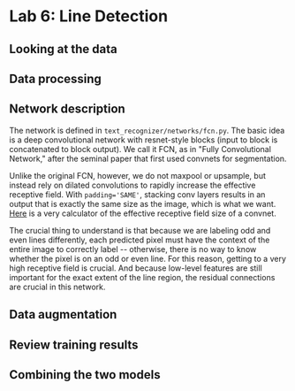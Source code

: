 # Lab 6: Line Detection



## Looking at the data

## Data processing

## Network description

The network is defined in `text_recognizer/networks/fcn.py`.
The basic idea is a deep convolutional network with resnet-style blocks (input to block is concatenated to block output).
We call it FCN, as in "Fully Convolutional Network," after the seminal paper that first used convnets for segmentation.

Unlike the original FCN, however, we do not maxpool or upsample, but instead rely on dilated convolutions to rapidly increase the effective receptive field.
With `padding='SAME'`, stacking conv layers results in an output that is exactly the same size as the image, which is what we want.
[Here](https://fomoro.com/projects/project/receptive-field-calculator) is a very calculator of the effective receptive field size of a convnet.

The crucial thing to understand is that because we are labeling odd and even lines differently, each predicted pixel must have the context of the entire image to correctly label -- otherwise, there is no way to know whether the pixel is on an odd or even line.
For this reason, getting to a very high receptive field is crucial.
And because low-level features are still important for the exact extent of the line region, the residual connections are crucial in this network.

## Data augmentation

## Review training results

## Combining the two models
